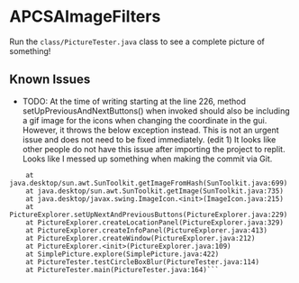 # APCSAImageFilters
Run the `class/PictureTester.java` class to see a complete picture of something!
## Known Issues
* TODO: At the time of writing starting at the line 226, method setUpPreviousAndNextButtons() when invoked should also be including a gif image for the icons when changing the coordinate in the gui. However, it throws the below exception instead. This is not an urgent issue and does not need to be fixed immediately. (edit 1) It looks like other people do not have this issue after importing the project to replit. Looks like I messed up something when making the commit via Git.
```Exception in thread "main" java.lang.NullPointerException: Cannot invoke "java.net.URL.toString()" because "url" is null
    at java.desktop/sun.awt.SunToolkit.getImageFromHash(SunToolkit.java:699)
    at java.desktop/sun.awt.SunToolkit.getImage(SunToolkit.java:735)
    at java.desktop/javax.swing.ImageIcon.<init>(ImageIcon.java:215)
    at PictureExplorer.setUpNextAndPreviousButtons(PictureExplorer.java:229)
    at PictureExplorer.createLocationPanel(PictureExplorer.java:329)
    at PictureExplorer.createInfoPanel(PictureExplorer.java:413)
    at PictureExplorer.createWindow(PictureExplorer.java:212)
    at PictureExplorer.<init>(PictureExplorer.java:109)
    at SimplePicture.explore(SimplePicture.java:422)
    at PictureTester.testCircleBoxBlur(PictureTester.java:114)
    at PictureTester.main(PictureTester.java:164)```
